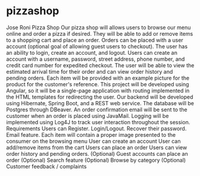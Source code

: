 # pizzashop
Jose Roni Pizza Shop
Our pizza shop will allows users to browse our menu online and order a pizza if desired. They will be able to add or remove items to a shopping cart and place an order. Orders can be placed with a user account (optional goal of allowing guest users to checkout).  The user has an ability to login, create an account, and logout. Users can create an account with a username, password, street address, phone number, and credit card number for expedited checkout. The user will be able to view the estimated arrival time for their order and can view order history and pending orders. Each item will be provided with an example picture for the product for the customer's reference. This project will be developed using Angular, so it will be a single-page application with routing implemented in the HTML templates for redirecting the user. Our backend will be developed using Hibernate, Spring Boot, and a REST web service. The database will be Postgres through DBeaver. An order confirmation email will be sent to the customer when an order is placed using JavaMail. Logging will be implemented using Log4J to track user interaction throughout the session. 
Requirements
Users can
Register.
Login/Logout.
Recover their password.
Email feature.
Each item will contain a proper image presented to the consumer on the browsing menu
User can create an account
User can add/remove items from the cart
Users can place an order
Users can view order history and pending orders.
(Optional) Guest accounts can place an order
(Optional) Search feature
(Optional) Browse by category
(Optional) Customer feedback / complaints
